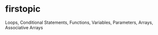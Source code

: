 # firstopic
Loops, Conditional Statements, Functions, Variables, Parameters, Arrays, Associative Arrays
